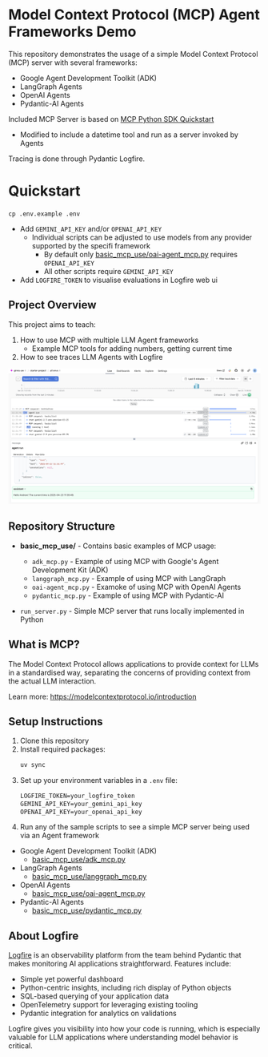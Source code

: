 # Model Context Protocol (MCP) Agent Frameworks Demo

This repository demonstrates the usage of a simple Model Context Protocol (MCP) server with several frameworks:
- Google Agent Development Toolkit (ADK)
- LangGraph Agents
- OpenAI Agents
- Pydantic-AI Agents

Included MCP Server is based on [MCP Python SDK Quickstart](https://github.com/modelcontextprotocol/python-sdk/blob/b4c7db6a50a5c88bae1db5c1f7fba44d16eebc6e/README.md?plain=1#L104)
- Modified to include a datetime tool and run as a server invoked by Agents

Tracing is done through Pydantic Logfire.

# Quickstart

`cp .env.example .env`
- Add `GEMINI_API_KEY` and/or `OPENAI_API_KEY`
  - Individual scripts can be adjusted to use models from any provider supported by the specifi framework
    - By default only [basic_mcp_use/oai-agent_mcp.py](basic_mcp_use/oai-agent_mcp.py) requires `OPENAI_API_KEY`
    - All other scripts require `GEMINI_API_KEY`
- Add `LOGFIRE_TOKEN` to visualise evaluations in Logfire web ui

## Project Overview

This project aims to teach:
1. How to use MCP with multiple LLM Agent frameworks
    - Example MCP tools for adding numbers, getting current time
2. How to see traces LLM Agents with Logfire

![Logfire UI](docs/images/logfire_ui.png)


## Repository Structure

- **basic_mcp_use/** - Contains basic examples of MCP usage:
  - `adk_mcp.py` - Example of using MCP with Google's Agent Development Kit (ADK)
  - `langgraph_mcp.py` - Example of using MCP with LangGraph
  - `oai-agent_mcp.py` - Examoke of using MCP with OpenAI Agents
  - `pydantic_mcp.py` - Example of using MCP with Pydantic-AI

- `run_server.py` - Simple MCP server that runs locally implemented in Python


## What is MCP?

The Model Context Protocol allows applications to provide context for LLMs in a standardised way, separating the concerns of providing context from the actual LLM interaction.

Learn more: https://modelcontextprotocol.io/introduction

## Setup Instructions

1. Clone this repository
2. Install required packages:
   ```bash
   uv sync
   ```
3. Set up your environment variables in a `.env` file:
   ```
   LOGFIRE_TOKEN=your_logfire_token
   GEMINI_API_KEY=your_gemini_api_key
   OPENAI_API_KEY=your_openai_api_key
   ```
4. Run any of the sample scripts to see a simple MCP server being used via an Agent framework
- Google Agent Development Toolkit (ADK)
  - [basic_mcp_use/adk_mcp.py](basic_mcp_use/adk_mcp.py)
- LangGraph Agents
  - [basic_mcp_use/langgraph_mcp.py](basic_mcp_use/langgraph_mcp.py)
- OpenAI Agents
  - [basic_mcp_use/oai-agent_mcp.py](basic_mcp_use/oai-agent_mcp.py)
- Pydantic-AI Agents
  - [basic_mcp_use/pydantic_mcp.py](basic_mcp_use/pydantic_mcp.py)

## About Logfire

[Logfire](https://github.com/pydantic/logfire) is an observability platform from the team behind Pydantic that makes monitoring AI applications straightforward. Features include:

- Simple yet powerful dashboard
- Python-centric insights, including rich display of Python objects
- SQL-based querying of your application data
- OpenTelemetry support for leveraging existing tooling
- Pydantic integration for analytics on validations

Logfire gives you visibility into how your code is running, which is especially valuable for LLM applications where understanding model behavior is critical.